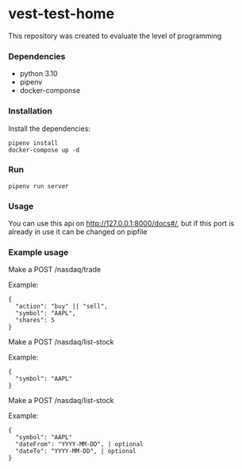 # vest-test-home

This repository was created to evaluate the level of programming

### Dependencies
  - python 3.10
  - pipenv
  - docker-componse


### Installation

Install the dependencies:
```
pipenv install
docker-compose up -d
```

### Run

```
pipenv run server
```

### Usage

You can use this api on http://127.0.0.1:8000/docs#/, but if this port is already in use it can be changed on pipfile 

### Example usage

Make a POST /nasdaq/trade

Example:
```
{
  "action": "buy" || "sell",
  "symbol": "AAPL",
  "shares": 5
}
```

Make a POST /nasdaq/list-stock

Example:
```
{
  "symbol": "AAPL"
}
```

Make a POST /nasdaq/list-stock

Example:
```
{
  "symbol": "AAPL"
  "dateFrom": "YYYY-MM-DD", | optional
  "dateTo": "YYYY-MM-DD", | optional
}
```